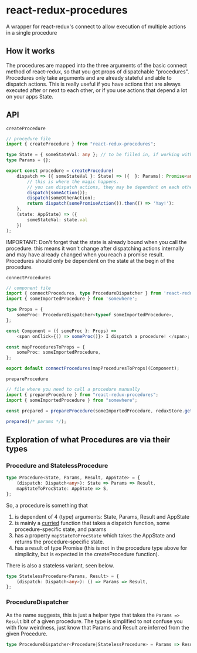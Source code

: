 # react-redux-procedures

A wrapper for react-redux's connect to allow execution of multiple actions in a single procedure

## How it works

The procedures are mapped into the three arguments of the basic connect method of react-redux, so that you get props of
dispatchable "procedures". Procedures only take arguments and are already stateful and able to dispatch actions. This is
really useful if you have actions that are always executed after or next to each other, or if you use actions that
depend a lot on your apps State.

## API

`createProcedure`

```typescript
// procedure file
import { createProcedure } from "react-redux-procedures";

type State = { someStateVal: any }; // to be filled in, if working with flow
type Params = {};

export const procedure = createProcedure(
    dispatch => ({ someStateVal }: State) => ({  }: Params): Promise<any> => {
        // this is where the magic happens.
        // you can dispatch actions, they may be dependent on each other.
        dispatch(someAction());
        dispatch(someOtherAction);
        return dispatch(somePromiseAction()).then(() => 'Yay!'):
    },
    (state: AppState) => ({
        someStateVal: state.val
    })
);
```

IMPORTANT: Don't forget that the state is already bound when you call the procedure. this means it won't change after
dispatching actions internally and may have already changed when you reach a promise result. Procedures should only be
dependent on the state at the begin of the procedure.

`connectProcedures`

```typescript
// component file
import { connectProcedures, type ProcedureDispatcher } from 'react-redux-procedures';
import { someImportedProcedure } from 'somewhere';

type Props = {
    someProc: ProcedureDispatcher<typeof someImportedProcedure>,
};

const Component = ({ someProc }: Props) =>
    <span onClick={() => someProc()}> I dispatch a procedure! </span>;

const mapProceduresToProps = {
    someProc: someImportedProcedure,
};

export default connectProcedures(mapProceduresToProps)(Component);
```

`prepareProcedure`

```typescript
// file where you need to call a procedure manually
import { prepareProcedure } from "react-redux-procedures";
import { someImportedProcedure } from "somewhere";

const prepared = prepareProcedure(someImportedProcedure, reduxStore.getStore(), reduxStore.dispatch);

prepared(/* params */);
```

## Exploration of what Procedures are via their types

### Procedure and StatelessProcedure

```typescript
type Procedure<State, Params, Result, AppState> = {
    (dispatch: Dispatch<any>): State => Params => Result,
    mapStateToProcState: AppState => S,
};
```

So, a procedure is something that

1. is dependent of 4 (type) arguments: State, Params, Result and AppState
2. is mainly a [curried](https://en.wikipedia.org/wiki/Currying) function that takes a dispatch function, some
   procedure-specific state, and params
3. has a property `mapStateToProcState` which takes the AppState and returns the procedure-specific state.
4. has a result of type Promise (this is not in the procedure type above for simplicity, but is expected in the
   createProcedure function).

There is also a stateless variant, seen below.

```typescript
type StatelessProcedure<Params, Result> = {
    (dispatch: Dispatch<any>): () => Params => Result,
};
```

### ProcedureDispatcher

As the name suggests, this is just a helper type that takes the `Params => Result` bit of a given procedure. The type is
simplified to not confuse you with flow weirdness, just know that Params and Result are inferred from the given
Procedure.

```typescript
type ProcedureDispatcher<Procedure|StatelessProcedure> = Params => Result;
```
